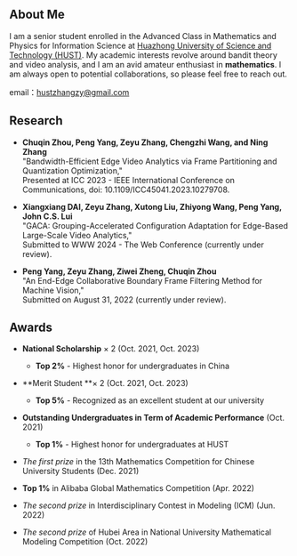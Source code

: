 ## About Me

I am a senior student enrolled in the Advanced Class in Mathematics and Physics for Information Science at [Huazhong University of Science and Technology (HUST)](http://english.hust.edu.cn/). My academic interests revolve around bandit theory and video analysis, and I am an avid amateur enthusiast in **mathematics**. I am always open to potential collaborations, so please feel free to reach out.

email：hustzhangzy@gmail.com   

## Research 

- **Chuqin Zhou, Peng Yang, Zeyu Zhang, Chengzhi Wang, and Ning Zhang**  
  "Bandwidth-Efficient Edge Video Analytics via Frame Partitioning and Quantization Optimization,"  
  Presented at ICC 2023 - IEEE International Conference on Communications, doi: 10.1109/ICC45041.2023.10279708.

- **Xiangxiang DAI, Zeyu Zhang, Xutong Liu, Zhiyong Wang, Peng Yang, John C.S. Lui**  
  "GACA: Grouping-Accelerated Configuration Adaptation for Edge-Based Large-Scale Video Analytics,"  
  Submitted to WWW 2024 - The Web Conference (currently under review).

- **Peng Yang, Zeyu Zhang, Ziwei Zheng, Chuqin Zhou**  
  "An End-Edge Collaborative Boundary Frame Filtering Method for Machine Vision,"  
  Submitted on August 31, 2022 (currently under review).

## Awards

- **National Scholarship** × 2 (Oct. 2021, Oct. 2023)  
  - **Top 2%** - Highest honor for undergraduates in China

- **Merit Student **× 2   (Oct. 2021, Oct. 2023)
  - **Top 5%** - Recognized as an excellent student at our university

- **Outstanding Undergraduates in Term of Academic Performance** (Oct. 2021)  
  - **Top 1%** - Highest honor for undergraduates at HUST

- *The first prize* in the 13th Mathematics Competition for Chinese University Students (Dec. 2021)

- **Top 1%** in Alibaba Global Mathematics Competition (Apr. 2022)

- *The second prize* in Interdisciplinary Contest in Modeling (ICM) (Jun. 2022)

- *The second prize* of Hubei Area in National University Mathematical Modeling Competition (Oct. 2022)
